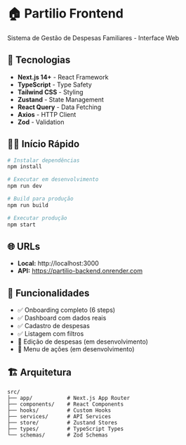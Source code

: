 # 🏠 Partilio Frontend

Sistema de Gestão de Despesas Familiares - Interface Web

## 🚀 Tecnologias

- **Next.js 14+** - React Framework
- **TypeScript** - Type Safety
- **Tailwind CSS** - Styling
- **Zustand** - State Management
- **React Query** - Data Fetching
- **Axios** - HTTP Client
- **Zod** - Validation

## 🏃‍♂️ Início Rápido

```bash
# Instalar dependências
npm install

# Executar em desenvolvimento
npm run dev

# Build para produção
npm run build

# Executar produção
npm start
```

## 🌐 URLs

- **Local:** http://localhost:3000
- **API:** https://partilio-backend.onrender.com

## 📱 Funcionalidades

- ✅ Onboarding completo (6 steps)
- ✅ Dashboard com dados reais
- ✅ Cadastro de despesas
- ✅ Listagem com filtros
- 🔄 Edição de despesas (em desenvolvimento)
- 🔄 Menu de ações (em desenvolvimento)

## 🏗️ Arquitetura

```
src/
├── app/           # Next.js App Router
├── components/    # React Components
├── hooks/         # Custom Hooks
├── services/      # API Services
├── store/         # Zustand Stores
├── types/         # TypeScript Types
└── schemas/       # Zod Schemas
```
